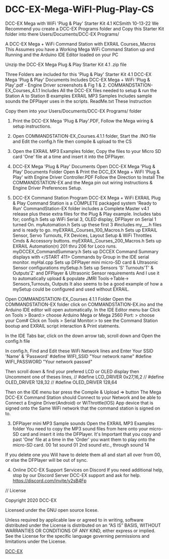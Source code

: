 # DCC-EX-Mega-WiFI-Plug-Play-CS
DCC-EX Mega with WiFi 'Plug & Play' Starter Kit 4.1                                           KCSmith 10-13-22
We Recommend you create a DCC-EX Programs folder and Copy this Starter Kit folder into there
Users/Documents/DCC-EX Programs/ 

A DCC-EX Mega + WiFi Command Station with EXRAIL Courses_Macros 
This Assumes you have a Working Mega WiFi Command Station up and Running
and the Arduino IDE Editor loaded on your PC

Unzip the  DCC-EX Mega Plug & Play Starter Kit 4.1 .zip file

Three Folders are included for this 'Plug & Play' Starter Kit 4.1
 DCC-EX Mega 'Plug & Play' Documents     Includes DCC-EX Mega + WiFi 'Plug & Play'.pdf - Engine Driver screenshots & Fig 1 & 2.
 COMMANDSTATION-EX_Courses_4.1.1         Includes All the DCC-EX files needed to setup & run the Station A to Station B examples
 EXRAIL MP3 Samples                      Includes sample sounds the DFPlayer uses in the scripts.
 ReadMe.txt                              These Instruction

Copy them into your Users/Documents/DCC-EX Programs/ folder
 1) Print the DCC-EX Mega 'Plug & Play'.PDF, Follow the Mega wiring & setup instructions.
 2) Open COMMANDSTATION-EX_Courses.4.1.1 folder, Start the .INO file and Edit the config.h file then compile & upload to the CS
 3) Open the EXRAIL MP3 Examples folder, Copy the files to your Micro SD card 'One' file at a time and insert it into the DFPlayer.

1) DCC-EX Mega 'Plug & Play' Documents
   Open DCC-EX Mega 'Plug & Play' Documents Folder
   Open & Print the DCC_EX Mega + WiFI 'Plug & Play' with Engine Driver Controller.PDF
   Follow the Direction to Install The COMMANDSTATION-EX and the Mega pin out wiring instructions & Engine Driver Preferences Setup.

2) DCC-EX Command Station Program
   DCC-EX Mega + WiFi EXRAIL Plug & Play Command Station is a COMPLETE packaged system 'Ready to Run'
   CommandStation-EX folder includes a Complete Master v4.1 release plus these extra files for the Plug & Play example.
   Includes tabs for;
    config.h				  Sets up WiFi Serial 3, OLED display, DFPlayer on Serial 1 turned On.
    myAutomation.h                 Sets up these first 3 #includes my___.h files and is ready to go.
    myEXRAIL_Courses_100_Macros.h  Sets up EXRAIL Sensor, Servo Turnouts, FX Devices, Layout Setup & WiFi Throttles Cmds & Accessory buttons.
    myEXRAIL_Courses_200_Macros.h  Sets up EXRAIL Automation(n) 201 thru 206 for Loco runs.
    myDCCEX_CommandSummary.h       Sets up DCCEX Command Summary displays with </START 411> Commands by Group in the IDE serial monitor.
    myHal.cpp				  Sets up DFPlayer mini micro-SD card & Ultrasonic Sensor configurations
    mySetup.h				  Sets up Sensors 'S' Turnouts'T' & Outputs'Z' and DFPlayer & Ultrasonic Sensor requirements
                                           And I use it to automatically upload & populate JMRI Tools->Table-> Sensors,Turnouts, Outputs
                                           It also seems to be a good example of how a mySetup could be configured and used without EXRAIL.

Open COMMANDSTATION-EX_Courses 4.1.1 Folder
 Open the COMMANDSTATION-EX folder
 click on COMMANDSTATION-EX.ino and the Arduino IDE editor will open automatically.
In the IDE Editor menu bar 
 Click on Tools >
           Board:> choose Arduino Mega or Mega 2560
           Port: > choose your Com#
 Click on Tools >
           Serial Monitor:> to see the Command Station bootup and EXRAIL script interaction & Print statments.

In the IDE Tabs bar, click on the down arrow tab, scroll down and Open the config.h file

In config.h, Find and Edit these WiFi Network lines and Enter Your SSID 'Name'  & 'Password'
#define WIFI_SSID "Your network name"
#define WIFI_PASSWORD "Your network passwd" 

Then scroll down & find your prefered LCD or OLED display then Uncomment one of theses lines,
// #define LCD_DRIVER  0x27,16,2
// #define OLED_DRIVER 128,32
// #define OLED_DRIVER 128,64

Then on the IDE menu bar press the Compile & Upload => button 
The Mega DCC-EX Command Station should Connect to your Network and be able to Connect a Engine Driver(Android) or WiThrottle(IOS) App device
  that is signed onto the Same WiFi network that the command station is signed on to.

3) DFPlayer mini MP3 Sample sounds
   Open the EXRAIL MP3 Examples folder
	You need to copy the MP3 sound files from here onto your micro-SD card and insert it into the DFPlayer.
	It's Important that you copy and past 'One' file at a time in the 'Order' you want them to play onto the micro-SD card.
	 00         1st sound
	 01         2nd sound
	etc., through sound 14

If you delete one you Will have to delete them all and start all over from 00, or else the DFPlayer will be out of sync.

4) Online DCC-EX Support Services on Discord
   If you need additional help, stop by our Discord Server DCC-EX support and ask for help. https://discord.com/invite/y2sB4Fp 


// License

Copyright 2020 DCC-EX

Licensed under the GNU open source licese.

Unless required by applicable law or agreed to in writing, software distributed
under the License is distributed on an “AS IS” BASIS, WITHOUT WARRANTIES OR
CONDITIONS OF ANY KIND, either express or implied. See the License for the
specific language governing permissions and limitations under the License.

[DCC-EX](https://dcc-ex.com)
